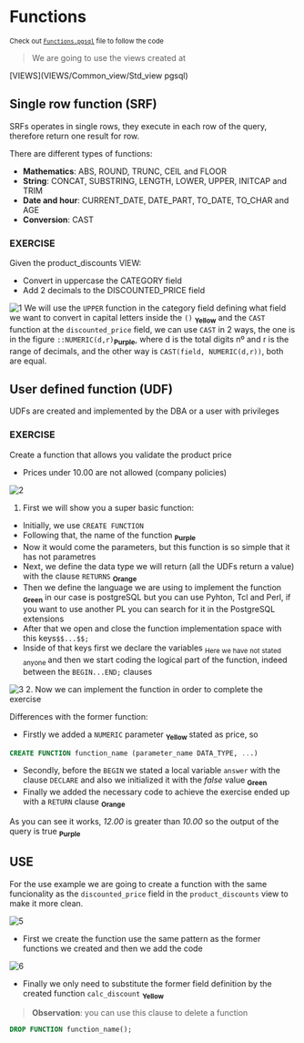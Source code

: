 # Functions
<sub> Check out [`Functions.pgsql`](Functions.pgsql) file to follow the code </sub>

> We are going to use the views created at
 
[VIEWS](VIEWS/Common_view/Std_view pgsql)

## Single row function (SRF)
 SRFs operates in single rows, they execute in each row of the query, therefore return one result for row.

 There are different types of functions:

 - **Mathematics**: ABS, ROUND, TRUNC, CEIL and FLOOR
 - **String**: CONCAT, SUBSTRING, LENGTH, LOWER, UPPER, INITCAP and TRIM
 - **Date and hour**: CURRENT_DATE, DATE_PART, TO_DATE, TO_CHAR and AGE
 - **Conversion**: CAST

### EXERCISE
Given the product_discounts VIEW:
- Convert in uppercase the CATEGORY field
- Add 2 decimals to the DISCOUNTED_PRICE field

![1](https://github.com/RogerCL24/pgSQL/assets/90930371/9ee36bcb-6265-4799-bf10-c1d7a781bcc5)
We will use the `UPPER` function in the category field defining what field we want to convert in capital 
letters inside the `()` <sub>**Yellow**</sub> and the `CAST` function at the `discounted_price` field, we can use `CAST` 
in 2 ways, the one is in the figure `::NUMERIC(d,r)`<sub>**Purple**</sub>, where d is the total digits nº and r is the range of
decimals, and the other way is `CAST(field, NUMERIC(d,r))`, both are equal.

## User defined function (UDF)
UDFs are created and implemented by the DBA or a user with privileges

### EXERCISE 
Create a function that allows you validate the product price
- Prices under 10.00 are not allowed (company policies)

![2](https://github.com/RogerCL24/pgSQL/assets/90930371/b262a289-d3fa-4c3a-8529-ae8e0844f8dc)
1. First we will show you a super basic function:

- Initially, we use `CREATE FUNCTION`
- Following that, the name of the function <sub> **Purple** </sub>
- Now it would come the parameters, but this function is so simple that it has not parametres
- Next, we define the data type we will return (all the UDFs return a value) with the clause 
`RETURNS` <sub> **Orange** </sub>
- Then we define the language we are using to implement the function <sub> **Green**</sub> in our case is 
postgreSQL but you can use Pyhton, Tcl and Perl, if you want to use another PL you can 
search for it in the PostgreSQL extensions
- After that we open and close the function implementation space with this keys`$$...$$;`
- Inside of that keys first we declare the variables <sub> Here we have not stated anyone </sub> and then
we start coding the logical part of the function, indeed between the `BEGIN...END;` clauses

![3](https://github.com/RogerCL24/pgSQL/assets/90930371/b0c1ab6d-3650-45b6-ad88-7fb1a92c4a78)
2. Now we can implement the function in order to complete the exercise

Differences with the former function:
- Firstly we added a ``NUMERIC`` parameter <sub> **Yellow** </sub> stated as price, so
```SQL
CREATE FUNCTION function_name (parameter_name DATA_TYPE, ...)
```
- Secondly, before the ``BEGIN`` we stated a local variable ``answer`` with the clause ``DECLARE`` and 
also we initialized it with the _false_ value <sub> **Green**</sub>
- Finally we added the necessary code to achieve the exercise ended up with a `RETURN` clause 
<sub> **Orange**</sub>

As you can see it works, _12.00_ is greater than _10.00_ so the output of the query is true <sub> **Purple** </sub>

## USE 

For the use example we are going to create a function with the same funcionality as the 
``discounted_price`` field in the `product_discounts` view to make it more clean.

![5](https://github.com/RogerCL24/pgSQL/assets/90930371/056fd42f-07f4-4380-a880-7474ed67cee9)
- First we create the function use the same pattern as the former functions we created and then 
we add the code 

![6](https://github.com/RogerCL24/pgSQL/assets/90930371/35bf417a-b9a5-4a15-8fcf-8dfa73917764)
- Finally we only need to substitute the former field definition by the created function 
`calc_discount` <sub> **Yellow** </sub>

> **Observation**: you can use this clause to delete a function
```SQL
DROP FUNCTION function_name();
```




